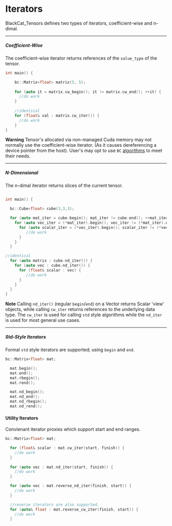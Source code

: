 # Iterators 

BlackCat_Tensors defines two types of iterators, coefficient-wise and n-dimal. 

----------------------------------------------------------------------------------------------

##### Coefficient-Wise 
The coefficient-wise iterator returns references of the `value_type` of the tensor.

```cpp
int main() {

    bc::Matrix<float> matrix(5, 5); 
    
    for (auto it = matrix.cw_begin(); it != matrix.cw_end(); ++it) {
      //do work 
    }
    
    //identical
    for (float& val : matrix.cw_iter()) {
      //do work 
    }
}
```
**Warning** Tensor's allocated via non-managed Cuda memory may not normally use the coefficient-wise iterator. (As it causes dereferencing a device pointer from the host). User's may opt to use `BC` [algorithms](https://github.com/josephjaspers/BlackCat_Tensors/blob/master/docs/algorithms.md) to meet their needs.   

----------------------------------------------------------------------------------------------
  
    
   
##### N-Dimensional     
The n-dimal iterator returns slices of the current tensor.

```cpp

int main() { 

  bc::Cube<float> cube(3,3,3); 

  for (auto mat_iter = cube.begin(); mat_iter != cube.end(); ++mat_iter) {       
    for (auto vec_iter = (*mat_iter).begin(); vec_iter != (*mat_iter).end(); ++vec_iter) {        
      for (auto scalar_iter = (*vec_iter).begin(); scalar_iter != (*vec_iter).end(); ++scalar_iter) {
         //do work 
      }
    }
  }

//identical
  for (auto matrix : cube.nd_iter()) {       
    for (auto vec : cube.nd_iter()) {        
      for (float& scalar : vec) {
         //do work 
      }
    }
  }
}
```

**Note** Calling `nd_iter()` (regular `begin`/`end`) on a Vector returns Scalar 'view' objects, while calling `cw_iter` returns references to the underlying data type. The `cw_iter` is used for calling `std` style algorithms while the `nd_iter` is used for most general use cases.

----------------------------------------------------------------------------------------------
##### Std-Style Iterators

Formal `std` style iterators are supported; using `begin` and `end`. 

```cpp
bc::Matrix<float> mat; 

  mat.begin();        
  mat.end();
  mat.rbegin();
  mat.rend();

  mat.nd_begin();
  mat.nd_end();
  mat.nd_rbegin();
  mat.nd_rend();
```
#### Utility Iterators
Convienant iterator proxies which support start and end ranges.

```cpp
bc::Matrix<float> mat; 

  for (float& scalar : mat.cw_iter(start, finish)) {
    //do work
  }
  
  for (auto vec : mat.nd_iter(start, finish)) {
    //do work
  }

  for (auto vec : mat.reverse_nd_iter(finish, start)) {
    //do work
  }

  //reverse iterators are also supported.
  for (auto& float : mat.reverse_cw_iter(finish, start)) {
    //do work
  }
  


```
